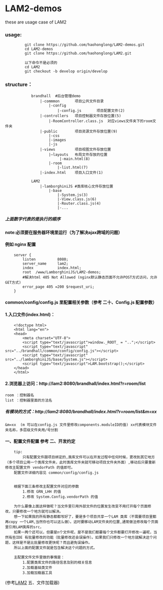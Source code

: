 # LAM2-demos
these are usage case of LAM2

### usage:
             git clone https://github.com/haohonglong/LAM2-demos.git
             cd LAM2-demos
             git clone https://github.com/haohonglong/LAM2.git
             
             以下命令不是必须的
             cd LAM2
             git checkout -b develop origin/develop

### structure：
                brandhall  #后台管理demo
                    |-commmon       项目公共文件目录
                        |-config       
                            |-config.js       项目配置文件(2)
                    |-controllers   项目控制器文件存放位置(5)
                        |-RoomController.class.js  对应views文件夹下的room文件夹
                    |-public        项目资源文件存放位置(9)
                        |-css
                        |-images
                        |-js
                    |-views         项目视图文件存放位置
                        |—layouts   布局文件存放的位置
                             |-main.html(8)
                        |-room
                            |-list.html(7)
                    |-index.html    项目入口文件(1)
                
                LAM2
                    |-lamborghiniJS #类库核心文件存放位置
                        |-base
                            |-System.js(3)
                            |-View.class.js(6)
                            |-Router.class.js(4)
                            |-...
   ##### 上面数字代表的是执行的顺序
	
	
 
 

#### note:必须要在服务器环境里运行（为了解决ajax跨域的问题）                  
        
#### 例如 nginx 配置
        server {
            listen          8080;
            server_name     lam2;
            index           index.html;
            root  /www/LamborghiniJS/LAM2-demos;
            #解决html 405 Not Allowed (nginx默认静态页面不允许POST方式访问，允许GET方式)
            error_page 405 =200 $request_uri;
        }

		
#### common/config/config.js 里配置相关参数（参考 二十、Config.js 配置参数）		

#### 1.入口文件(index.html)：
        <!doctype html>
        <html lang="en">
        <head>
            <meta charset="UTF-8">
            <script type="text/javascript">window._ROOT_ = "..";</script>
            <script type="text/javascript" src="../brandhall/common/config/config.js"></script>
            <script type="text/javascript" src="../lamborghiniJS/base/System.js"></script>
            <script type="text/javascript">LAM.bootstrap();</script>
        </head>
        </html>

#### 2.浏览器上访问：http://lam2:8080/brandhall/index.html?r=room/list
    room ：控制器名
    list ：控制器里面的方法名
##### 有模块的方式：http://lam2:8080/brandhall/index.html?r=room/list&m=xx
    &m=xx  (m 可以在config.js 文件里修改components.moduleID的值) xx代表模块文件夹名称，多层级文件夹用/号分割


#### 一、配置文件配置 参考 二、开发约定
		tip:
			只有配置文件跟项目绑定的,类库文件可以在开发过程中任何时候，更改到其它地方（多个项目公用一个类库文件夹，此时类库文件夹就可移动项目文件夹外面）,移动后只要重新修改主配置文件 vendorPath 的值即可。
	    配置文件详细内容见 common/config/config.js
		
		
        根据下面三条修改主配置文件对应的参数
			1.修改 GRN_LHH 的值
			2.修改 System.Config.vendorPath 的值
		
		为什么要像上面这样做呢？当文件里引用外部文件的位置发生改变不用打开每个页面修改，只要修改一个地方就可以解决。
		想一下如果我的所有静态都都写好了，要是多个项目共享一个LAM 类库（不需要项目里都再copy 一个LAM,当然你也可以这么做）。这时要移动LAM文件夹的位置,通常做法修改每个页面里引用LAM类库的src，
		如果一两个还可以，但要是n个文件呢，是不是我们都要每个文件都要打开修改一遍呢，当然有些IDE 有批量修改的功能（批量修改还会误操作）。如果我们只修改一个地方就解决这个问题，这样是不是比批量修改更快呢？而且避免误操作。
		所以上面的配置文件就是包含解决这个问题的方式。

		主配置文件文件里做的事情是：
			1.配置类库文件的路径信息及别的相关信息
			2.加载基础类文件
			3.加载加载器工具

(参考[LAM2](https://github.com/haohonglong/LAM2)
 五、文件加载器)
            